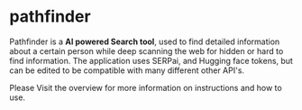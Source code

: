 # pathfinder

Pathfinder is a **AI powered Search tool**, used to find detailed information about a certain person while deep scanning the web for hidden or hard to find information. The application uses SERPai, and Hugging face tokens, but can be edited to be compatible with many different other API's. 


Please Visit the overview for more information on instructions and how to use. 
